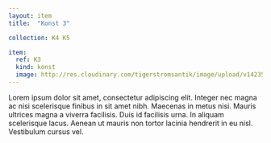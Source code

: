 ```yaml
---
layout: item
title:  "Konst 3"

collection: K4 K5

item:
  ref: K3
  kind: konst
  image: http://res.cloudinary.com/tigerstromsantik/image/upload/v1423508139/Mask_Igbo_rpc6p7.jpg
---
```


Lorem ipsum dolor sit amet, consectetur adipiscing elit. Integer nec magna ac nisi scelerisque finibus in sit amet nibh. Maecenas in metus nisi. Mauris ultrices magna a viverra facilisis. Duis id facilisis urna. In aliquam scelerisque lacus. Aenean ut mauris non tortor lacinia hendrerit in eu nisl. Vestibulum cursus vel.
